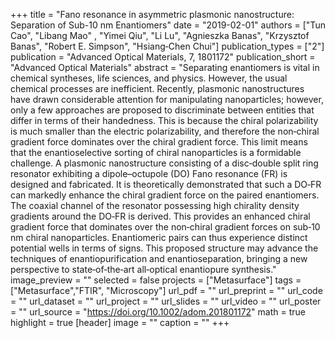 
+++
title = "Fano resonance in asymmetric plasmonic nanostructure: Separation of Sub-10 nm Enantiomers"
date = "2019-02-01"
authors = ["Tun Cao", "Libang Mao" , "Yimei Qiu", "Li Lu", "Agnieszka Banas", "Krzysztof Banas",  "Robert E. Simpson", "Hsiang‐Chen Chui"]
publication_types = ["2"]
publication = "Advanced Optical Materials, 7, 1801172"
publication_short = "Advanced Optical Materials"
abstract = "Separating enantiomers is vital in chemical syntheses, life sciences, and physics. However, the usual chemical processes are inefficient. Recently, plasmonic nanostructures have drawn considerable attention for manipulating nanoparticles; however, only a few approaches are proposed to discriminate between entities that differ in terms of their handedness. This is because the chiral polarizability is much smaller than the electric polarizability, and therefore the non‐chiral gradient force dominates over the chiral gradient force. This limit means that the enantioselective sorting of chiral nanoparticles is a formidable challenge. A plasmonic nanostructure consisting of a disc‐double split ring resonator exhibiting a dipole–octupole (DO) Fano resonance (FR) is designed and fabricated. It is theoretically demonstrated that such a DO‐FR can markedly enhance the chiral gradient force on the paired enantiomers. The coaxial channel of the resonator possessing high chirality density gradients around the DO‐FR is derived. This provides an enhanced chiral gradient force that dominates over the non‐chiral gradient forces on sub‐10 nm chiral nanoparticles. Enantiomeric pairs can thus experience distinct potential wells in terms of signs. This proposed structure may advance the techniques of enantiopurification and enantioseparation, bringing a new perspective to state‐of‐the‐art all‐optical enantiopure synthesis."
image_preview = ""
selected = false
projects = ["Metasurface"]
tags = ["Metasurface","FTIR", "Microscopy"]
url_pdf = ""
url_preprint = ""
url_code = ""
url_dataset = ""
url_project = ""
url_slides = ""
url_video = ""
url_poster = ""
url_source = "https://doi.org/10.1002/adom.201801172"
math = true
highlight = true
[header]
image = ""
caption = ""
+++
